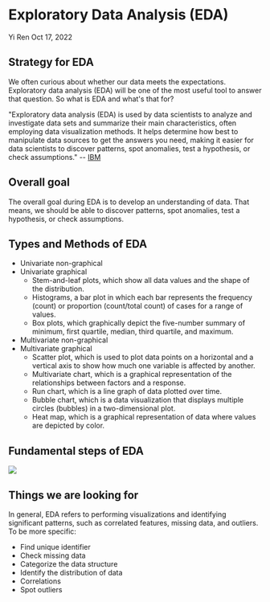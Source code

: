 Exploratory Data Analysis (EDA)
================
Yi Ren
Oct 17, 2022

## Strategy for EDA
 
We often curious about whether our data meets the expectations. Exploratory data analysis (EDA) will be one of the most useful tool to answer that question. So what is EDA and what's that for?

"Exploratory data analysis (EDA) is used by data scientists to analyze and investigate data sets and summarize their main characteristics, often employing data visualization methods. It helps determine how best to manipulate data sources to get the answers you need, making it easier for data scientists to discover patterns, spot anomalies, test a hypothesis, or check assumptions."
-- [IBM](https://www.ibm.com/cloud/learn/exploratory-data-analysis)

## Overall goal
The overall goal during EDA is to develop an understanding of data. That means, we should be able to discover patterns, spot anomalies, test a hypothesis, or check assumptions. 

## Types and Methods of EDA
+ Univariate non-graphical 
+ Univariate graphical
  + Stem-and-leaf plots, which show all data values and the shape of the distribution.
  + Histograms, a bar plot in which each bar represents the frequency (count) or proportion (count/total count) of cases for a range of values.
  + Box plots, which graphically depict the five-number summary of minimum, first quartile, median, third quartile, and maximum.
+ Multivariate non-graphical
+ Multivariate graphical
  + Scatter plot, which is used to plot data points on a horizontal and a vertical axis to show how much one variable is affected by another.
  + Multivariate chart, which is a graphical representation of the relationships between factors and a response.
  + Run chart, which is a line graph of data plotted over time.
  + Bubble chart, which is a data visualization that displays multiple circles (bubbles) in a two-dimensional plot.
  + Heat map, which is a graphical representation of data where values are depicted by color.
  
## Fundamental steps of EDA

![](https://devopedia.org/images/article/75/1899.1595429899.png)
      
## Things we are looking for
In general, EDA refers to performing visualizations and identifying significant patterns, such as correlated features, missing data, and outliers. To be more specific:
  + Find unique identifier
  + Check missing data
  + Categorize the data structure
  + Identify the distribution of data
  + Correlations
  + Spot outliers
 
